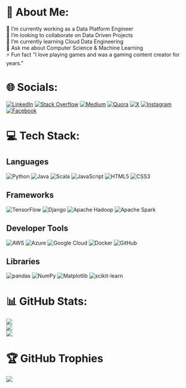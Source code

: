 # 💫 About Me:
💼 I’m currently working as a Data Platform Engineer<br>🤝 I’m looking to collaborate on Data Driven Projects<br>🌱 I’m currently learning Cloud Data Engineering<br>💬 Ask me about Computer Science & Machine Learning<br>⚡ Fun fact "I love playing games and was a gaming content creator for years."


# 🌐 Socials:
[![LinkedIn](https://img.shields.io/badge/LinkedIn-%230077B5.svg?logo=linkedin&logoColor=white)](https://www.linkedin.com/in/pavanbadempet/) 
[![Stack Overflow](https://img.shields.io/badge/-Stackoverflow-FE7A16?logo=stack-overflow&logoColor=white)](https://stackoverflow.com/users/6325621/pavan-badempet) 
[![Medium](https://img.shields.io/badge/Medium-12100E?logo=medium&logoColor=white)](https://medium.com/@pavan_badempet) 
[![Quora](https://img.shields.io/badge/Quora-%23B92B27.svg?logo=Quora&logoColor=white)](https://www.quora.com/profile/Pavan-Badempet) 
[![X](https://img.shields.io/badge/X-black.svg?logo=X&logoColor=white)](https://x.com/pavan_badempet) 
[![Instagram](https://img.shields.io/badge/Instagram-%23E4405F.svg?logo=Instagram&logoColor=white)](https://www.instagram.com/pavan_badempet/) 
[![Facebook](https://img.shields.io/badge/Facebook-%231877F2.svg?logo=Facebook&logoColor=white)](https://www.facebook.com/badempetpavan)

# 💻 Tech Stack:
## Languages
![Python](https://img.shields.io/badge/python-3670A0?style=flat-square&logo=python&logoColor=ffdd54)
![Java](https://img.shields.io/badge/java-%23ED8B00.svg?style=flat-square&logo=openjdk&logoColor=white)
![Scala](https://img.shields.io/badge/scala-%23DC322F.svg?style=flat-square&logo=scala&logoColor=white)
![JavaScript](https://img.shields.io/badge/javascript-%23323330.svg?style=flat-square&logo=javascript&logoColor=%23F7DF1E)
![HTML5](https://img.shields.io/badge/html5-%23E34F26.svg?style=flat-square&logo=html5&logoColor=white)
![CSS3](https://img.shields.io/badge/css3-%231572B6.svg?style=flat-square&logo=css3&logoColor=white)

## Frameworks
![TensorFlow](https://img.shields.io/badge/TensorFlow-%23FF6F00.svg?style=flat-square&logo=TensorFlow&logoColor=white)
![Django](https://img.shields.io/badge/django-%23092E20.svg?style=flat-square&logo=django&logoColor=white)
![Apache Hadoop](https://img.shields.io/badge/Apache%20Hadoop-66CCFF?style=flat-square&logo=apachehadoop&logoColor=black)
![Apache Spark](https://img.shields.io/badge/Apache%20Spark-FDEE21?style=flat-square&logo=apachespark&logoColor=black)

## Developer Tools
![AWS](https://img.shields.io/badge/AWS-%23FF9900.svg?style=flat-square&logo=amazon-aws&logoColor=white)
![Azure](https://img.shields.io/badge/azure-%230072C6.svg?style=flat-square&logo=microsoftazure&logoColor=white)
![Google Cloud](https://img.shields.io/badge/GoogleCloud-%234285F4.svg?style=flat-square&logo=google-cloud&logoColor=white)
![Docker](https://img.shields.io/badge/docker-%230db7ed.svg?style=flat-square&logo=docker&logoColor=white)
![GitHub](https://img.shields.io/badge/github-%23121011.svg?style=flat-square&logo=github&logoColor=white)

## Libraries
![pandas](https://img.shields.io/badge/pandas-%23150458.svg?style=flat-square&logo=pandas&logoColor=white)
![NumPy](https://img.shields.io/badge/numpy-%23013243.svg?style=flat-square&logo=numpy&logoColor=white)
![Matplotlib](https://img.shields.io/badge/Matplotlib-%23ffffff.svg?style=flat-square&logo=Matplotlib&logoColor=black)
![scikit-learn](https://img.shields.io/badge/scikit--learn-%23F7931E.svg?style=flat-square&logo=scikit-learn&logoColor=white)

# 📊 GitHub Stats:
![](https://github-readme-stats.vercel.app/api?username=pavanbadempet&theme=dark&hide_border=false&include_all_commits=false&count_private=false)<br/>
![](https://github-readme-streak-stats.herokuapp.com/?user=pavanbadempet&theme=dark&hide_border=false)<br/>
![](https://github-readme-stats.vercel.app/api/top-langs/?username=pavanbadempet&theme=dark&hide_border=false&include_all_commits=false&count_private=false&layout=compact)

# 🏆 GitHub Trophies
![](https://github-profile-trophy.vercel.app/?username=pavanbadempet&theme=nord&no-frame=false&no-bg=false&margin-w=4)
